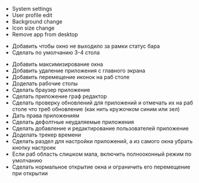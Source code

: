 - System settings
- User profile edit
- Background change
- Icon size change
- Remove app from desktop

+ Добавить чтобы окно не выходило за рамки статус бара
+ Сделать по умолчанию 3-4 стола
- Добавить максимизирование окна
- Добавить удаление приложения с главного экрана
- Добавить перемещение иконок на раб столе
- Доделать рабочие столы
- Сделать браузер приложение
- Сделать приложение граф редактор
- Сделать проверку обновлений для приложений и отмечать их на раб столе что треб обновление (как нить кружочком синим или зел)
- Дать права приложениям
- Сделать дефолтные неудаляемые приложения
- Сделать добавление и редактирование пользователей приложение
- Доделать трекер времени
- Сделать раздел для настройки приложений, а из самого окна убрать кнопку настроек
- Если раб область слишком мала, включить полнооконный режим по умолчанию
- Сделать нормальное открытие окна и ограничить его перемещение при открытии